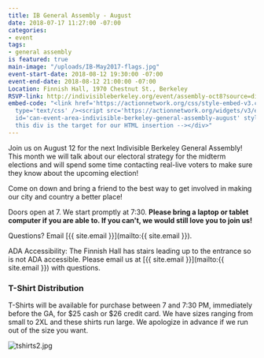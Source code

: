 ```yaml
---
title: IB General Assembly - August
date: 2018-07-17 11:27:00 -07:00
categories:
- event
tags:
- general assembly
is featured: true
main-image: "/uploads/IB-May2017-flags.jpg"
event-start-date: 2018-08-12 19:30:00 -07:00
event-end-date: 2018-08-12 21:00:00 -07:00
Location: Finnish Hall, 1970 Chestnut St., Berkeley
RSVP-link: http://indivisibleberkeley.org/event/assembly-oct8?source=direct_link&
embed-code: "<link href='https://actionnetwork.org/css/style-embed-v3.css' rel='stylesheet'
  type='text/css' /><script src='https://actionnetwork.org/widgets/v3/event/indivisible-berkeley-general-assembly-august?format=js&source=widget'></script><div
  id='can-event-area-indivisible-berkeley-general-assembly-august' style='width: 100%'><!--
  this div is the target for our HTML insertion --></div>"
---
```


Join us on August 12 for the next Indivisible Berkeley General Assembly! This month we will talk about our electoral strategy for the midterm elections and will spend some time contacting real-live voters to make sure they know about the upcoming election!

Come on down and bring a friend to the best way to get involved in making our city and country a better place!

Doors open at 7. We start promptly at 7:30. **Please bring a laptop or tablet computer if you are able to. If you can't, we would still love you to join us!**

Questions? Email [{{ site.email }}](mailto:{{ site.email }}).

ADA Accessibility: The Finnish Hall has stairs leading up to the entrance so is not ADA accessible. Please email us at [{{ site.email }}](mailto:{{ site.email }}) with questions.

### T-Shirt Distribution

T-Shirts will be available for purchase between 7 and 7:30 PM, immediately before the GA, for $25 cash or $26 credit card. We have sizes ranging from small to 2XL and these shirts run large. We apologize in advance if we run out of the size you want.

![tshirts2.jpg](/uploads/tshirts2.jpg)